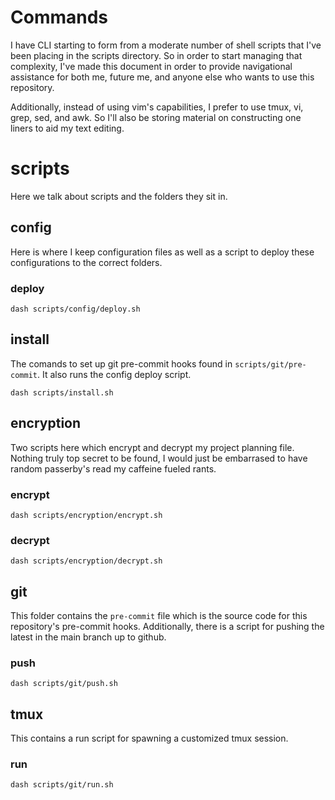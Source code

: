 # Commands

I have CLI starting to form from a moderate number of shell scripts that I've 
been placing in the scripts directory. So in order to start managing that 
complexity, I've made this document in order to provide navigational assistance 
for both me, future me, and anyone else who wants to use this repository.

Additionally, instead of using vim's capabilities, I prefer to use tmux, vi, 
grep, sed, and awk. So I'll also be storing material on constructing one 
liners to aid my text editing.

# scripts

Here we talk about scripts and the folders they sit in.

## config

Here is where I keep configuration files as well as a script to deploy these 
configurations to the correct folders. 

### deploy

`dash scripts/config/deploy.sh`

## install

The comands to set up git pre-commit hooks found in 
`scripts/git/pre-commit`. It also runs the config deploy script.

`dash scripts/install.sh`

## encryption

Two scripts here which encrypt and decrypt my project planning file. Nothing 
truly top secret to be found, I would just be embarrased to have random 
passerby's read my caffeine fueled rants. 

### encrypt

`dash scripts/encryption/encrypt.sh`

### decrypt

`dash scripts/encryption/decrypt.sh`

## git

This folder contains the `pre-commit` file which is the source code for this 
repository's pre-commit hooks. Additionally, there is a script for pushing 
the latest in the main branch up to github. 

### push

`dash scripts/git/push.sh`

## tmux 

This contains a run script for spawning a customized tmux session. 

### run

`dash scripts/git/run.sh`
